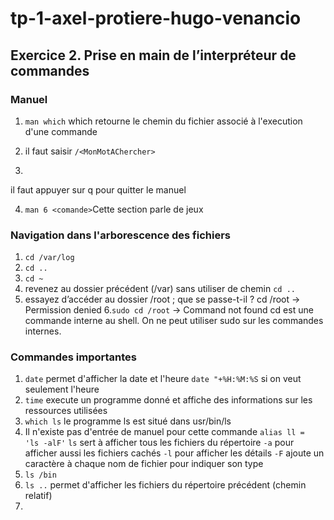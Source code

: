 # tp-1-axel-protiere-hugo-venancio

## Exercice 2. Prise en main de l’interpréteur de commandes

### Manuel

1. `man which` which retourne le chemin du fichier associé à l'execution d'une commande

2. il faut saisir `/<MonMotAChercher>`

3. 
il faut appuyer sur q pour quitter le manuel

4. `man 6 <comande>`Cette section parle de jeux


### Navigation dans l'arborescence des fichiers

1. `cd /var/log`
2. `cd ..`
3. `cd ~`
4. revenez au dossier précédent (/var) sans utiliser de chemin
`cd ..`
5. essayez d’accéder au dossier /root ; que se passe-t-il ?
cd /root → Permission denied
6.`sudo cd /root` → Command not found
cd est une commande interne au shell. On ne peut utiliser sudo sur les commandes internes.



### Commandes importantes

1. `date` permet d'afficher la date et l'heure
`date "+%H:%M:%S` si on veut seulement l'heure
2. `time` execute un programme donné et affiche des informations sur les ressources utilisées 
3. `which ls` 
le programme ls est situé dans usr/bin/ls
4. Il n'existe pas d'entrée de manuel pour cette commande
`alias ll =  'ls -alF'`
`ls` sert à afficher tous les fichiers du répertoire
`-a` pour afficher aussi les fichiers cachés
`-l` pour afficher les détails
`-F` ajoute un caractère à chaque nom de fichier pour indiquer son type
5. `ls /bin`
6. `ls ..` permet d'afficher les fichiers du répertoire précédent (chemin relatif)
7. 

